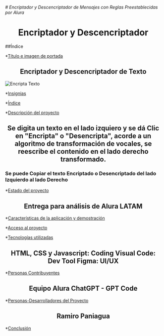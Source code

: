 <em> # Encriptador y Descencriptador de Mensajes con Reglas Preestablecidas por Alura </em>
<h1 align="center"> Encriptador y Descencriptador </h1>
##Índice

*[Título e imagen de portada](#Título-e-imagen-de-portada)
<h2 align="center"> Encriptador y Descencriptador de Texto </h2>

![Encripta Texto](https://github.com/user-attachments/assets/cc293587-d9a5-4a1d-805c-f265cac3a386)

*[Insignias](#insignias)

*[Índice](#índice)

*[Descripción del proyecto](#descripción-del-proyecto)
<h2 align="center"> 
Se digita un texto en el lado izquiero y se dá Clic en "Encripta" o "Desencripta", acorde a un algoritmo de transformación de vocales, se reescribe el contenido en el lado derecho transformado.</h2>  
<h3>Se puede Copiar el texto Encriptado o Desencriptado del lado Izquierdo al lado Derecho</h3> 

*[Estado del proyecto](#Estado-del-proyecto)
<h2 align="center"> Entrega para análisis de Alura LATAM
</h2>  

*[Características de la aplicación y demostración](#Características-de-la-aplicación-y-demostración)


*[Acceso al proyecto](#acceso-proyecto)


*[Tecnologías utilizadas](#tecnologías-utilizadas)
<h2 align="center">
HTML, CSS y Javascript: Coding
Visual Code: Dev Tool
Figma: UI/UX
</h2>

*[Personas Contribuyentes](#personas-contribuyentes)
<h2 align="center">
Equipo Alura
ChatGPT - GPT Code
</h2>

*[Personas-Desarrolladores del Proyecto](#personas-desarrolladores)
<h2 align="center">Ramiro Paniagua</h2> 

*[Conclusión](#conclusión)
